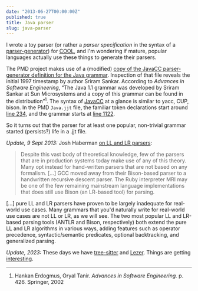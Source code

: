```yaml
---
date: "2013-06-27T00:00:00Z"
published: true
title: Java parser
slug: java-parser
---
```


I wrote a toy parser (or rather a *parser specification* in the syntax of a <a href="http://www.cs.princeton.edu/~appel/modern/java/CUP/manual.html">parser-generator</a>) for [COOL](https://theory.stanford.edu/~aiken/software/cool/cool.html), and I'm wondering if mature, popular languages actually use these things to generate their parsers.

The PMD project makes use of a (modified) [copy of the JavaCC parser-generator definition for the Java grammar](https://github.com/pmd/pmd/blob/bdc08e44fd92380d59cdc50cf9d8dd36e537c369/pmd-java/etc/grammar/Java.jjt). Inspection of that file reveals the initial 1997 timestamp by author Sriram Sankar. According to <i>Advances in Software Engineering</i>, “The Java 1.1 grammar was developed by Sriram Sankar at Sun Microsystems and a copy of this grammar can be found in the distribution”<sup>1</sup>. The syntax of [JavaCC](https://javacc.github.io/javacc/) at a glance is similar to yacc, CUP, bison. In the PMD `Java.jjt` file, the familiar token declarations start around <a href="https://github.com/pmd/pmd/blob/0344555956dc574e8d6ce09ddba7497d31ccc4dd/pmd/etc/grammar/Java.jjt#L234">line 234</a>, and the grammar starts at <a href="https://github.com/pmd/pmd/blob/0344555956dc574e8d6ce09ddba7497d31ccc4dd/pmd/etc/grammar/Java.jjt#L1122">line 1122</a>.

So it turns out that the parser for at least one popular, non-trivial grammar started (persists?) life in a .jjt file.

_Update, 9 Sept 2013:_ Josh Haberman <a href="http://blog.reverberate.org/2013/09/ll-and-lr-in-context-why-parsing-tools.html">on LL and LR parsers</a>:

> Despite this vast body of theoretical knowledge, few of the parsers that are in production systems today make use of any of this theory. Many opt instead for hand-written parsers that are not based on any formalism. [...] GCC moved away from their Bison-based parser to a handwritten recursive descent parser. The Ruby interpreter MRI may be one of the few remaining mainstream language implementations that does still use Bison (an LR-based tool) for parsing.&nbsp;</blockquote>
>
> [...] pure LL and LR parsers have proven to be largely inadequate for real-world use cases. Many grammars that you'd naturally write for real-world use cases are not LL or LR, as we will see. The two most popular LL and LR-based parsing tools (ANTLR and Bison, respectively) both extend the pure LL and LR algorithms in various ways, adding features such as operator precedence, syntactic/semantic predicates, optional backtracking, and generalized parsing.</blockquote>

_Update, 2023:_ These days we have [tree-sitter](https://tree-sitter.github.io/tree-sitter/) and [Lezer](https://lezer.codemirror.net/). Things are getting [interesting](https://neovim.io/doc/user/treesitter.html).


---

1. Hankan Erdogmus, Oryal Tanir. <i>Advances in Software Engineering.</i>&nbsp;p. 426. Springer, 2002
